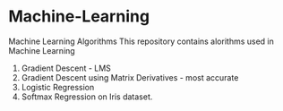 # Machine-Learning
Machine Learning Algorithms
This repository contains alorithms used in Machine Learning
1. Gradient Descent - LMS
2. Gradient Descent using Matrix Derivatives - most accurate
3. Logistic Regression
4. Softmax Regression on Iris dataset.
